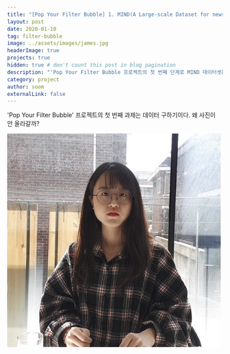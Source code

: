 ```yaml
---
title: "[Pop Your Filter Bubble] 1. MIND(A Large-scale Dataset for news recommendation) 살펴보기"
layout: post
date: 2020-01-10 
tag: filter-bubble
image: ../assets/images/james.jpg
headerImage: true
projects: true
hidden: true # don't count this post in blog pagination
description: "'Pop Your Filter Bubble 프로젝트의 첫 번째 단계로 MIND 데이터셋을 살펴본다. 프로젝트에 사용할만할 데이터일까?"
category: project
author: soom
externalLink: false
---
```


'Pop Your Filter Bubble' 프로젝트의 첫 번째 과제는 데이터 구하기이다. 
왜 사진이 안 올라갈까?

![Screenshot](../assets/images/profile.jpg)
